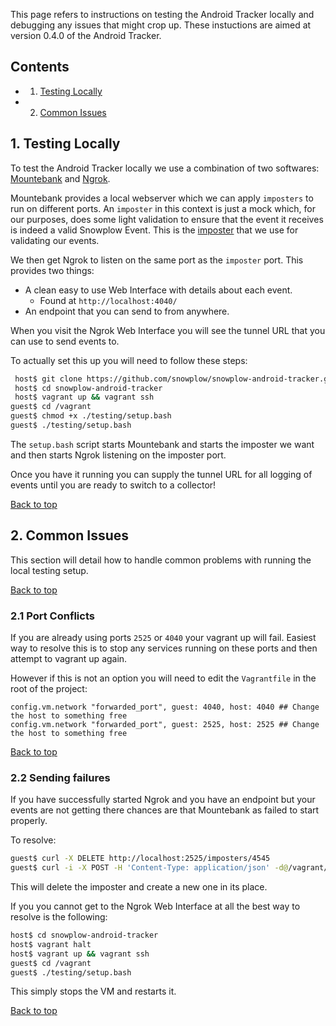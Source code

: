 <a name="top" />

This page refers to instructions on testing the Android Tracker locally and debugging any issues that might crop up.
These instuctions are aimed at version 0.4.0 of the Android Tracker.

## Contents

- 1. [Testing Locally](#testing-locally)
- 2. [Common Issues](#issues)

<a name="testing-locally" />

## 1. Testing Locally

To test the Android Tracker locally we use a combination of two softwares: [Mountebank][mountebank] and [Ngrok][ngrok].

Mountebank provides a local webserver which we can apply `imposters` to run on different ports.  An `imposter` in this context is just a mock which, for our purposes, does some light validation to ensure that the event it receives is indeed a valid Snowplow Event.  This is the [imposter][imposter-link] that we use for validating our events.

We then get Ngrok to listen on the same port as the `imposter` port.  This provides two things:

- A clean easy to use Web Interface with details about each event.
  - Found at `http://localhost:4040/`
- An endpoint that you can send to from anywhere.

When you visit the Ngrok Web Interface you will see the tunnel URL that you can use to send events to.

To actually set this up you will need to follow these steps:

```bash
 host$ git clone https://github.com/snowplow/snowplow-android-tracker.git
 host$ cd snowplow-android-tracker
 host$ vagrant up && vagrant ssh
guest$ cd /vagrant
guest$ chmod +x ./testing/setup.bash
guest$ ./testing/setup.bash
```

The `setup.bash` script starts Mountebank and starts the imposter we want and then starts Ngrok listening on the imposter port.

Once you have it running you can supply the tunnel URL for all logging of events until you are ready to switch to a collector!

[Back to top](#top)

<a name="issues" />

## 2. Common Issues

This section will detail how to handle common problems with running the local testing setup.

[Back to top](#top)

<a name="port-conflicts" />

### 2.1 Port Conflicts

If you are already using ports `2525` or `4040` your vagrant up will fail.  Easiest way to resolve this is to stop any services running on these ports and then attempt to vagrant up again.

However if this is not an option you will need to edit the `Vagrantfile` in the root of the project:

```
config.vm.network "forwarded_port", guest: 4040, host: 4040 ## Change the host to something free
config.vm.network "forwarded_port", guest: 2525, host: 2525 ## Change the host to something free
```

[Back to top](#top)

<a name="events-failing" />

### 2.2 Sending failures

If you have successfully started Ngrok and you have an endpoint but your events are not getting there chances are that Mountebank as failed to start properly.

To resolve:

```bash
guest$ curl -X DELETE http://localhost:2525/imposters/4545
guest$ curl -i -X POST -H 'Content-Type: application/json' -d@/vagrant/snowplow-android-tracker-rx/src/androidTest/assets/imposters.json http://localhost:2525/imposters
```

This will delete the imposter and create a new one in its place.

If you you cannot get to the Ngrok Web Interface at all the best way to resolve is the following:

```bash
host$ cd snowplow-android-tracker
host$ vagrant halt
host$ vagrant up && vagrant ssh
guest$ cd /vagrant
guest$ ./testing/setup.bash
```

This simply stops the VM and restarts it.

[Back to top](#top)

[imposter-link]: https://raw.githubusercontent.com/snowplow/snowplow-android-tracker/0.4.0/snowplow-android-tracker-rx/src/androidTest/assets/imposters.json
[mountebank]: http://www.mbtest.org/
[ngrok]: https://ngrok.com/
